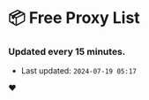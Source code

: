 # :package: Free Proxy List
### Updated every 15 minutes.

- Last updated: `2024-07-19 05:17`

:heart:

